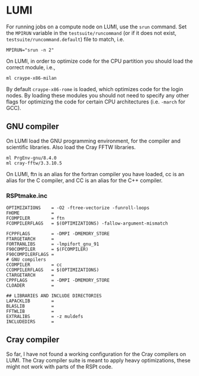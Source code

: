 # LUMI
For running jobs on a compute node on LUMI, use the `srun` command. Set the `MPIRUN` variable
in the `testsuite/runcommand` (or if it does not exist, `testsuite/runcommand.default`) file to
match, i.e.

```
MPIRUN="srun -n 2"
```

On LUMI, in order to optimize code for the CPU partition you should load the correct module, i.e.,
```
ml craype-x86-milan
```
By default `craype-x86-rome` is loaded, which optimizes code for the login nodes.
By loading these modules you should not need to specify any other flags for optimizing
the code for certain CPU architectures (i.e. `-march` for GCC).

## GNU compiler
On LUMI load the GNU programming environment, for the compiler and scientific libraries.
Also load the Cray FFTW libraries.

```
ml PrgEnv-gnu/8.4.0
ml cray-fftw/3.3.10.5
```

On LUMI, ftn is an alias for the fortran compiler you have loaded, cc is an
alias for the C compiler, and CC is an alias for the C++ compiler.

### RSPtmake.inc
```
OPTIMIZATIONS    = -O2 -ftree-vectorize -funroll-loops
FHOME            =
FCOMPILER        = ftn
FCOMPILERFLAGS   = $(OPTIMIZATIONS) -fallow-argument-mismatch

FCPPFLAGS        = -DMPI -DMEMORY_STORE
FTARGETARCH      =
FORTRANLIBS      = -lmpifort_gnu_91
F90COMPILER      = $(FCOMPILER)
F90COMPILERFLAGS =
# GNU compilers
CCOMPILER        = cc
CCOMPILERFLAGS   = $(OPTIMIZATIONS)
CTARGETARCH      =
CPPFLAGS         = -DMPI -DMEMORY_STORE
CLOADER          =

## LIBRARIES AND INCLUDE DIRECTORIES
LAPACKLIB        =
BLASLIB          =
FFTWLIB          =
EXTRALIBS        = -z muldefs
INCLUDEDIRS      =
```

## Cray compiler
So far, I have not found a working configuration for the Cray compilers on LUMI. The Cray compiler suite
is meant to apply heavy optimizations, these might not work with parts of the RSPt code.
